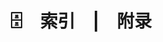 ---
title: 🗄&emsp;索引&emsp;|&emsp;附录
key: test
excerpt_separator: <!--more-->
excerpt_type: html # text (default), html
lightbox: true
pageview: true
coding: UTF-8
---  